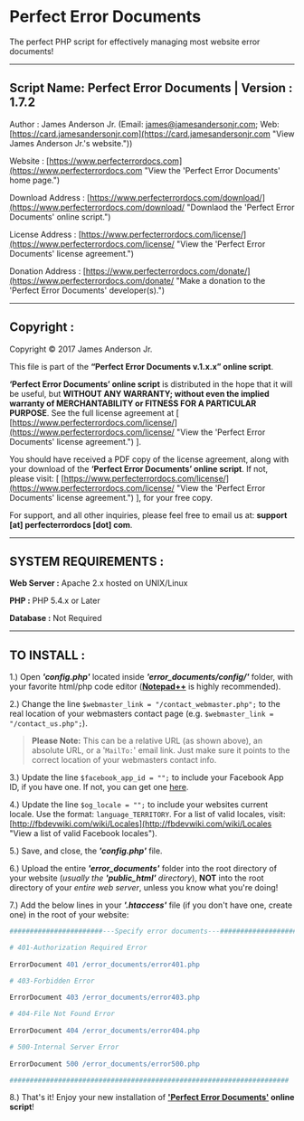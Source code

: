Perfect Error Documents
=======================

The perfect PHP script for effectively managing most website error documents! 

-----------------------------------------------------------------------
Script Name: Perfect Error Documents | Version : 1.7.2
-----------------------------------------------------------------------

Author : James Anderson Jr. (Email: [james@jamesandersonjr.com](https://www.jamesandersonjr.com/contactjames.php "Contact James Anderson Jr. via email."); Web: [https://card.jamesandersonjr.com](https://card.jamesandersonjr.com "View James Anderson Jr.'s website.")) 

Website : [https://www.perfecterrordocs.com](https://www.perfecterrordocs.com "View the 'Perfect Error Documents' home page.")

Download Address : [https://www.perfecterrordocs.com/download/](https://www.perfecterrordocs.com/download/ "Downlaod the 'Perfect Error Documents' online script.")

License Address : [https://www.perfecterrordocs.com/license/](https://www.perfecterrordocs.com/license/ "View the 'Perfect Error Documents' license agreement.")

Donation Address : [https://www.perfecterrordocs.com/donate/](https://www.perfecterrordocs.com/donate/ "Make a donation to the 'Perfect Error Documents' developer(s).")

-----------------------------------------------------------------------
Copyright :
-----------------------------------------------------------------------

Copyright © 2017 James Anderson Jr.


This file is part of the <b>&ldquo;Perfect Error Documents v.1.x.x&rdquo; online script</b>.

<b>&lsquo;Perfect Error Documents&rsquo; online script</b> is distributed in the hope that it will be useful, but **WITHOUT ANY WARRANTY; without even the implied warranty of MERCHANTABILITY or FITNESS FOR A PARTICULAR PURPOSE**. See the full license agreement at [ [https://www.perfecterrordocs.com/license/](https://www.perfecterrordocs.com/license/ "View the 'Perfect Error Documents' license agreement.") ].

You should have received a PDF copy of the license agreement, along with your download of the <b>&lsquo;Perfect Error Documents&rsquo; online script</b>. If not, please visit: [ [https://www.perfecterrordocs.com/license/](https://www.perfecterrordocs.com/license/ "View the 'Perfect Error Documents' license agreement.") ], for your free copy.

For support, and all other inquiries, please feel free to email us at: <b>support [at] perfecterrordocs [dot] com</b>.

-----------------------------------------------------------------------
SYSTEM REQUIREMENTS :
-----------------------------------------------------------------------

**Web Server :** Apache 2.x hosted on UNIX/Linux

**PHP :** PHP 5.4.x or Later

**Database :** Not Required

-----------------------------------------------------------------------
TO INSTALL :
-----------------------------------------------------------------------

1.) Open ***'config.php'*** located inside ***'error_documents/config/'*** folder, with your favorite html/php code editor ([**Notepad++**](https://notepad-plus-plus.org/ "Get Notepad++") is highly recommended).

2.) Change the line `$webmaster_link = "/contact_webmaster.php";` to the real location of your webmasters contact page (e.g. `$webmaster_link = "/contact_us.php";`).
 
>**Please Note:** This can be a relative URL (as shown above), an absolute URL, or a '`MailTo:`' email link. Just make sure it points to the correct location of your webmasters contact info.
    
3.) Update the line `$facebook_app_id = "";` to include your Facebook App ID, if you have one. If not, you can get one [here](https://developers.facebook.com "Get a Facebook App ID").

4.) Update the line `$og_locale = "";` to include your websites current locale. Use the format: `language_TERRITORY`. For a list of valid locales, visit: [http://fbdevwiki.com/wiki/Locales](http://fbdevwiki.com/wiki/Locales "View a list of valid Facebook locales").

5.) Save, and close, the ***'config.php'*** file.

6.) Upload the entire ***'error_documents'*** folder into the root directory of your website (*usually the* ***'public_html'*** *directory*), **NOT** into the root directory of your *entire web server*, unless you know what you're doing!

7.) Add the below lines in your ***'.htaccess'*** file (if you don't have one, create one) in the root of your website:

```apache
#######################---Specify error documents---#######################

# 401-Authorization Required Error
 
ErrorDocument 401 /error_documents/error401.php

# 403-Forbidden Error
 
ErrorDocument 403 /error_documents/error403.php

# 404-File Not Found Error
 
ErrorDocument 404 /error_documents/error404.php

# 500-Internal Server Error
 
ErrorDocument 500 /error_documents/error500.php

#####################################################################
```
8.) That's it! Enjoy your new installation of **['Perfect Error Documents'](https://www.perfecterrordocs.com "View the 'Perfect Error Documents' home page.") online script**!
